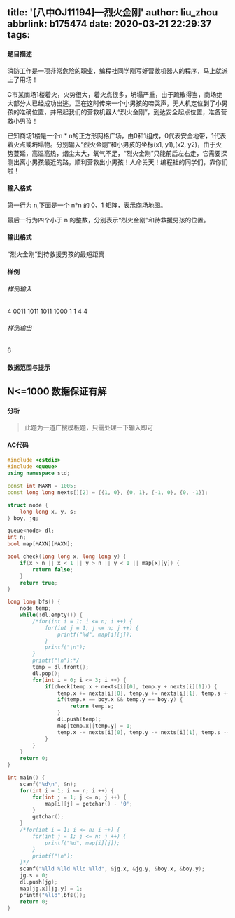 title: '[八中OJ11194]—烈火金刚'
author: liu_zhou
abbrlink: b175474
date: 2020-03-21 22:29:37
tags:
---
#### 题目描述
消防工作是一项非常危险的职业，编程社同学刚写好营救机器人的程序，马上就派上了用场！

C市某商场1楼着火，火势很大，着火点很多，坍塌严重，由于疏散得当，商场绝大部分人已经成功出逃，正在这时传来一个小男孩的啼哭声，无人机定位到了小男孩的准确位置，并吊起我们的营救机器人“烈火金刚”，到达安全起点位置，准备营救小男孩！

已知商场1楼是一个n * n的正方形网格广场，由0和1组成，0代表安全地带，1代表着火点或坍塌物。分别输入“烈火金刚”和小男孩的坐标(x1, y1),(x2, y2)，由于火势蔓延，高温高热，烟尘太大，氧气不足，“烈火金刚”只能前后左右走，它需要探测出离小男孩最近的路，顺利营救出小男孩！人命关天！编程社的同学们，靠你们啦！
#### 输入格式
第一行为 n,下面是一个 n*n 的 0、1 矩阵，表示商场地图。

最后一行为四个小于 n 的整数，分别表示“烈火金刚”和待救援男孩的位置。
#### 输出格式
“烈火金刚”到待救援男孩的最短距离
#### 样例
###### 样例输入
4
0011
1011
1011
1000
1 1 4 4
###### 样例输出
6
#### 数据范围与提示
N<=1000
数据保证有解
----
#### 分析
>此题为一道广搜模板题，只需处理一下输入即可
#### AC代码
```cpp
#include <cstdio>
#include <queue>
using namespace std;

const int MAXN = 1005;
const long long nexts[][2] = {{1, 0}, {0, 1}, {-1, 0}, {0, -1}};

struct node {
	long long x, y, s;
} boy, jg;

queue<node> dl;
int n;
bool map[MAXN][MAXN];

bool check(long long x, long long y) {
	if(x > n || x < 1 || y > n || y < 1 || map[x][y]) {
		return false;
	}
	return true;
}

long long bfs() {
	node temp;
	while(!dl.empty()) {
		/*for(int i = 1; i <= n; i ++) {
			for(int j = 1; j <= n; j ++) {
				printf("%d", map[i][j]);
			}
			printf("\n");
		}
		printf("\n");*/
		temp = dl.front();
		dl.pop();
		for(int i = 0; i <= 3; i ++) {
			if(check(temp.x + nexts[i][0], temp.y + nexts[i][1])) {
				temp.x += nexts[i][0], temp.y += nexts[i][1], temp.s ++;
				if(temp.x == boy.x && temp.y == boy.y) {
					return temp.s;
				}
				dl.push(temp);
				map[temp.x][temp.y] = 1;
				temp.x -= nexts[i][0], temp.y -= nexts[i][1], temp.s --;
			}
		}
	}
	return 0;
}

int main() {
	scanf("%d\n", &n);
	for(int i = 1; i <= n; i ++) {
		for(int j = 1; j <= n; j ++) {
			map[i][j] = getchar() - '0';
		}
		getchar();
	}
	/*for(int i = 1; i <= n; i ++) {
		for(int j = 1; j <= n; j ++) {
			printf("%d", map[i][j]);
		}
		printf("\n");
	}*/
	scanf("%lld %lld %lld %lld", &jg.x, &jg.y, &boy.x, &boy.y);
	jg.s = 0;
	dl.push(jg);
	map[jg.x][jg.y] = 1;
	printf("%lld",bfs());
	return 0;
}
```


